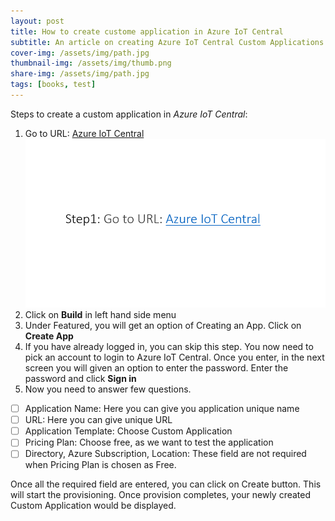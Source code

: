 ```yaml
---
layout: post
title: How to create custome application in Azure IoT Central
subtitle: An article on creating Azure IoT Central Custom Applications
cover-img: /assets/img/path.jpg
thumbnail-img: /assets/img/thumb.png
share-img: /assets/img/path.jpg
tags: [books, test]
---
```

Steps to create a custom application in *Azure IoT Central*:

 1. Go to URL: [Azure IoT Central](https://apps.azureiotcentral.com/home)
 ![alt text](/assets/img/Presentation1.gif)
 2. Click on **Build** in left hand side menu
 3. Under Featured, you will get an option of Creating an App. Click on **Create App**
 4. If you have already logged in, you can skip this step. You now need to pick an account to login to Azure IoT  Central. Once you enter, in the next screen you
    will given an option to enter the password. Enter the  password and click **Sign in**
 5. Now you need to answer few questions. 
 - [ ] Application Name: Here you can give you application unique name 
 - [ ] URL: Here you can give unique URL
 - [ ] Application Template: Choose Custom Application
 - [ ] Pricing Plan: Choose free, as we want to test the application
 - [ ] Directory, Azure  Subscription, Location: These field are not required when Pricing Plan is chosen as Free.

Once all the required field are entered, you can click on Create button. This will start the provisioning. Once provision completes, your newly created Custom Application would be displayed.



